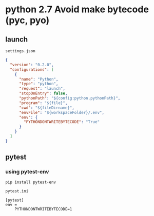 # python 2.7 Avoid make bytecode (pyc, pyo)

## launch

`settings.json`
```json
{
  "version": "0.2.0",
  "configurations": [
    {
      "name": "Python",
      "type": "python",
      "request": "launch",
      "stopOnEntry": false,
      "pythonPath": "${config:python.pythonPath}",
      "program": "${file}",
      "cwd": "${fileDirname}",
      "envFile": "${workspaceFolder}/.env",
      "env": {
        "PYTHONDONTWRITEBYTECODE": "True"
      }
    }
  ]
}
```

## pytest

### using pytest-env

```
pip install pytest-env
```

`pytest.ini`
```
[pytest]
env =
    PYTHONDONTWRITEBYTECODE=1
```
